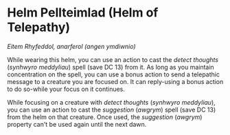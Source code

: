 # Helm Pellteimlad (Helm of Telepathy)

*Eitem Rhyfeddol, anarferol (angen ymdiwnio)*

While wearing this helm, you can use an action to cast the *detect thoughts* (*synhwyro meddyliau*) spell (save DC 13) from it. As long as you maintain concentration on the spell, you can use a bonus action to send a telepathic message to a creature you are focused on. It can reply-using a bonus action to do so-while your focus on it continues.

While focusing on a creature with *detect thoughts* (*synhwyro meddyliau*), you can use an action to cast the *suggestion* (*awgrym*) spell (save DC 13) from the helm on that creature. Once used, the *suggestion* (*awgrym*) property can't be used again until the next dawn.